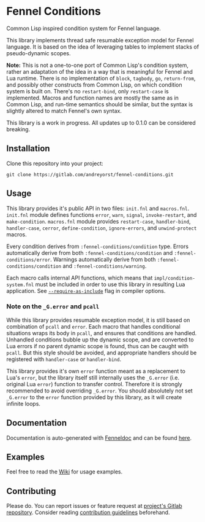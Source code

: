 # Fennel Conditions

Common Lisp inspired condition system for Fennel language.

This library implements thread safe resumable exception model for Fennel language.
It is based on the idea of leveraging tables to implement stacks of pseudo-dynamic scopes.

**Note:** This is not a one-to-one port of Common Lisp's condition system, rather an adaptation of the idea in a way that is meaningful for Fennel and Lua runtime.
There is no implementation of `block`, `tagbody`, `go`, `return-from`, and possibly other constructs from Common Lisp, on which condition system is built on.
There's no `restart-bind`, only `restart-case` is implemented.
Macros and function names are mostly the same as in Common Lisp, and run-time semantics should be similar, but the syntax is slightly altered to match Fennel's own syntax.

This library is a work in progress.
All updates up to 0.1.0 can be considered breaking.

## Installation

Clone this repository into your project:

    git clone https://gitlab.com/andreyorst/fennel-conditions.git

## Usage

This library provides it's public API in two files: `init.fnl` and `macros.fnl`.
`init.fnl` module defines functions `error`, `warn`, `signal`, `invoke-restart`, and `make-condition`.
`macros.fnl` module provides `restart-case`, `handler-bind`, `handler-case`, `cerror`, `define-condition`, `ignore-errors`, and `unwind-protect` macros.

Every condition derives from `:fennel-conditions/condition` type.
Errors automatically derive from both `:fennel-conditions/condition` and `:fennel-conditions/error`.
Warnings automatically derive from both `:fennel-conditions/condition` and `:fennel-conditions/warning`.

Each macro calls internal API functions, which means that `impl/condition-system.fnl` must be included in order to use this library in resulting Lua application.
See [`--require-as-include`](https://fennel-lang.org/reference#include) flag in compiler options.

### Note on the `_G.error` and `pcall`

While this library provides resumable exception model, it is still based on combination of `pcall` and `error`.
Each macro that handles conditional situations wraps its body in `pcall`, and ensures that conditions are handled.
Unhandled conditions bubble up the dynamic scope, and are converted to Lua errors if no parent dynamic scope is found, thus can be caught with `pcall`.
But this style should be avoided, and appropriate handlers should be registered with `handler-case` or `handler-bind`.

This library provides it's own `error` function meant as a replacement to Lua's `error`, but the library itself still internally uses the `_G.error` (i.e. original Lua `error`) function to transfer control.
Therefore it is strongly recommended to avoid overriding `_G.error`.
You should absolutely not set `_G.error` to the `error` function provided by this library, as it will create infinite loops.

## Documentation

Documentation is auto-generated with [Fenneldoc](https://gitlab.com/andreyorst/fenneldoc) and can be found [here](https://gitlab.com/andreyorst/fennel-conditions/-/tree/master/doc).

## Examples

Feel free to read the [Wiki](https://gitlab.com/andreyorst/fennel-conditions/-/wikis/home) for usage examples.

## Contributing

Please do.
You can report issues or feature request at [project's Gitlab repository](https://gitlab.com/andreyorst/fennel-conditions).
Consider reading [contribution guidelines](https://gitlab.com/andreyorst/fennel-conditions/-/blob/master/CONTRIBUTING.md) beforehand.

<!--  LocalWords:  Lua Lua's Gitlab Unhandled
 -->
